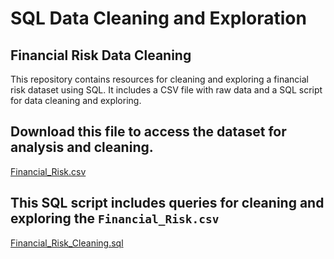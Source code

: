 # SQL Data Cleaning and Exploration

## Financial Risk Data Cleaning
This repository contains resources for cleaning and exploring a financial risk dataset using SQL. It includes a CSV file with raw data and a SQL script for data cleaning and exploring.

## Download this file to access the dataset for analysis and cleaning.
[Financial_Risk.csv](https://github.com/hmissa97/SQL-Data-Cleaning/blob/main/Financial_Risk.csv)

## This SQL script includes queries for cleaning and exploring the `Financial_Risk.csv`
[Financial_Risk_Cleaning.sql](https://github.com/hmissa97/SQL-Data-Cleaning/blob/main/Financial_Risk_Cleaning.sql)
